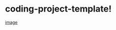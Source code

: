 # coding-project-template!


[image](https://user-images.githubusercontent.com/51680128/135730705-dd62180b-5610-4844-8495-f835847edb66.png)
